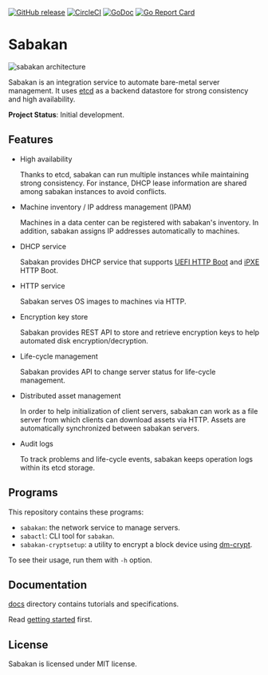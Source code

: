 [![GitHub release](https://img.shields.io/github/release/cybozu-go/sabakan.svg?maxAge=60)][releases]
[![CircleCI](https://circleci.com/gh/cybozu-go/sabakan.svg?style=svg)](https://circleci.com/gh/cybozu-go/sabakan)
[![GoDoc](https://godoc.org/github.com/cybozu-go/sabakan?status.svg)][godoc]
[![Go Report Card](https://goreportcard.com/badge/github.com/cybozu-go/sabakan)](https://goreportcard.com/report/github.com/cybozu-go/sabakan)

Sabakan
=======

![sabakan architecture](http://www.plantuml.com/plantuml/svg/ZOv1ImCn58Jl-HL32zv2wUvDH4eLseE7Wlq3hvlNMimcahnKHFplIcAqIrtmai1yysPc4OM2fDwgm9sGErZ6XAKpw6oAmc62TmKO4jfHP6H4CV_pCT2CWLO12kKOslXNfyi1fgj0Rt-XTe0QQ6rvBte8FzJv_ANtWaSEfxh-bqNQqJCvJ1-EXoTPsiJgf_Ic95TFRHpHsmlzQuJpXf4VYlcVNqgD6ixfn7xFMGLcfwfMqczh_3N8c1cReym2z_vKGbKkWKulvyxxzTq6LrXljnliVS3EUydEvb_E1JkJUli9)
<!-- go to http://www.plantuml.com/plantuml/ and enter the above URL to edit the diagram. -->

Sabakan is an integration service to automate bare-metal server management.
It uses [etcd][] as a backend datastore for strong consistency and high availability.

**Project Status**: Initial development.

Features
--------

* High availability

    Thanks to etcd, sabakan can run multiple instances while maintaining
    strong consistency.  For instance, DHCP lease information are shared
    among sabakan instances to avoid conflicts.

* Machine inventory / IP address management (IPAM)

    Machines in a data center can be registered with sabakan's inventory.
    In addition, sabakan assigns IP addresses automatically to machines.

* DHCP service

    Sabakan provides DHCP service that supports [UEFI HTTP Boot][HTTPBoot]
    and [iPXE][] HTTP Boot.

* HTTP service

    Sabakan serves OS images to machines via HTTP.

* Encryption key store

    Sabakan provides REST API to store and retrieve encryption keys
    to help automated disk encryption/decryption.

* Life-cycle management

    Sabakan provides API to change server status for life-cycle management.

* Distributed asset management

    In order to help initialization of client servers, sabakan can work
    as a file server from which clients can download assets via HTTP.
    Assets are automatically synchronized between sabakan servers.

* Audit logs

    To track problems and life-cycle events, sabakan keeps operation logs
    within its etcd storage.

Programs
--------

This repository contains these programs:

* `sabakan`: the network service to manage servers.
* `sabactl`: CLI tool for `sabakan`.
* `sabakan-cryptsetup`: a utility to encrypt a block device using [dm-crypt][].

To see their usage, run them with `-h` option.

Documentation
-------------

[docs](docs/) directory contains tutorials and specifications.

Read [getting started](docs/getting_started.md) first.

License
-------

Sabakan is licensed under MIT license.

[releases]: https://github.com/cybozu-go/sabakan/releases
[godoc]: https://godoc.org/github.com/cybozu-go/sabakan
[etcd]: https://coreos.com/etcd/
[HTTPBoot]: https://github.com/tianocore/tianocore.github.io/wiki/HTTP-Boot
[iPXE]: https://ipxe.org/
[dm-crypt]: https://gitlab.com/cryptsetup/cryptsetup/wikis/DMCrypt
